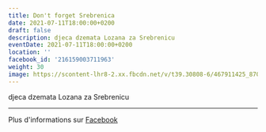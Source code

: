 ```yaml
---
title: Don't forget Srebrenica
date: 2021-07-11T18:00:00+0200
draft: false
description: djeca dzemata Lozana za Srebrenicu
eventDate: 2021-07-11T18:00:00+0200
location: ''
facebook_id: '216159003711963'
weight: 30
image: https://scontent-lhr8-2.xx.fbcdn.net/v/t39.30808-6/467911425_8702124949883247_8451066247417132989_n.jpg?_nc_cat=103&ccb=1-7&_nc_sid=9e60e4&_nc_ohc=gAsDhZYEtaAQ7kNvwFlwhvv&_nc_oc=Adk-UfWa-sHmMS_EI5JywNw3NVmxEQHJYn4WyFzhIj_Tu2nyWnqDhJirFufXlGLRFv0&_nc_zt=23&_nc_ht=scontent-lhr8-2.xx&edm=ABTKTjYEAAAA&_nc_gid=gl4guOUrEUUyVvaOWMV4fg&oh=00_AfIifF3n5maNtsddUlKf_ItogAYUyUW82vqv0vsB0ghrSA&oe=683875D9
---
```


djeca dzemata Lozana za Srebrenicu

---

Plus d'informations sur [Facebook](https://facebook.com/events/216159003711963)